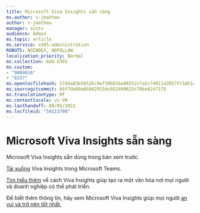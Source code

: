 ```yaml
---
title: Microsoft Viva Insights sẵn sàng
ms.author: v-jmathew
author: v-jmathew
manager: scotv
audience: Admin
ms.topic: article
ms.service: o365-administration
ROBOTS: NOINDEX, NOFOLLOW
localization_priority: Normal
ms.collection: Adm_O365
ms.custom:
- "9004616"
- "8337"
ms.openlocfilehash: 5744a83b5652bc9ef39b81ba98352cfa5c7401143057fc5d51d164757413a6d0
ms.sourcegitcommit: b5f7da89a650d2915dc652449623c78be6247175
ms.translationtype: MT
ms.contentlocale: vi-VN
ms.lasthandoff: 08/05/2021
ms.locfileid: "54113798"
---
```

# <a name="microsoft-viva-insights-availability"></a>Microsoft Viva Insights sẵn sàng

Microsoft Viva Insights sẵn dùng trong bản xem trước.

[Tải xuống](https://aka.ms/InsightsDocumentation) Viva Insights trong Microsoft Teams.

[Tìm hiểu thêm](https://aka.ms/VivaInsights) về cách Viva Insights giúp tạo ra một văn hóa nơi mọi người và doanh nghiệp có thể phát triển.

Để biết thêm thông tin, hãy xem Microsoft Viva Insights giúp mọi người [an vui và trở nên tốt nhất.](https://techcommunity.microsoft.com/t5/microsoft-viva-blog/microsoft-viva-insights-helps-people-nurture-wellbeing-and-be/ba-p/2107010)

